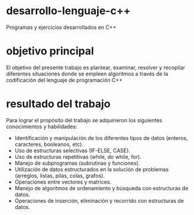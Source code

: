 
# desarrollo-lenguaje-c++
Programas y ejercicios desarrollados en C++

# objetivo principal
El objetivo del presente trabajo es plantear, examinar, resolver y recopilar diferentes situaciones donde se empleen
algoritmos a través de la codificación del lenguaje de programación C++

# resultado del trabajo 
Para lograr el propósito del trabajo se adquirieron los siguientes conocimientos y habilidades:

- Identificación y manipulación de los diferentes tipos de datos (enteros, caracteres, booleanos, etc).
- Uso de estructuras selectivas (IF-ELSE, CASE).
- Uso de estructuras repetitivas (while, do  while, for).
- Manejo de subprogramas (subrutinas y funciones).
- Utilización de datos estructurados en la solución de problemas (arreglos, listas, pilas, colas, grafos).
- Operaciones entre vectores y matrices.
- Manejo de algoritmos de ordenamiento y búsqueda con estructuras de datos.
- Operaciones de inserción, eliminación y recorrido con estructuras de datos.




